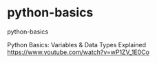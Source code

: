 # python-basics
python-basics


Python Basics: Variables & Data Types Explained
https://www.youtube.com/watch?v=wP1ZV_1E0Co
